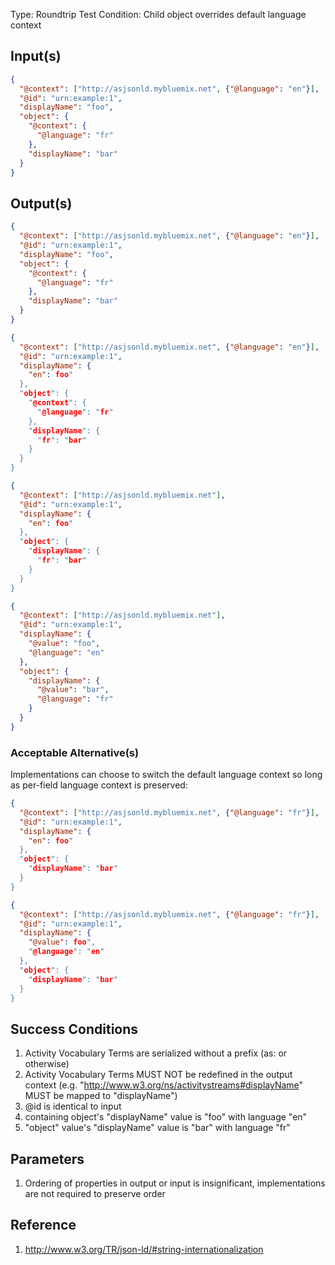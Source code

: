 Type:      Roundtrip Test
Condition: Child object overrides default language context

## Input(s)

```json
{
  "@context": ["http://asjsonld.mybluemix.net", {"@language": "en"}],
  "@id": "urn:example:1",
  "displayName": "foo",
  "object": {
    "@context": {
      "@language": "fr"
    },
    "displayName": "bar"
  }
}
```

## Output(s)

```json
{
  "@context": ["http://asjsonld.mybluemix.net", {"@language": "en"}],
  "@id": "urn:example:1",
  "displayName": "foo",
  "object": {
    "@context": {
      "@language": "fr"
    },
    "displayName": "bar"
  }
}
```

```json
{
  "@context": ["http://asjsonld.mybluemix.net", {"@language": "en"}],
  "@id": "urn:example:1",
  "displayName": {
    "en": foo"
  },
  "object": {
    "@context": {
      "@language": "fr"
    },
    "displayName": {
      "fr": "bar"
    }
  }
}
```

```json
{
  "@context": ["http://asjsonld.mybluemix.net"],
  "@id": "urn:example:1",
  "displayName": {
    "en": foo"
  },
  "object": {
    "displayName": {
      "fr": "bar"
    }
  }
}
```

```json
{
  "@context": ["http://asjsonld.mybluemix.net"],
  "@id": "urn:example:1",
  "displayName": {
    "@value": "foo",
    "@language": "en"
  },
  "object": {
    "displayName": {
      "@value": "bar",
      "@language": "fr"
    }
  }
}
```

### Acceptable Alternative(s)

Implementations can choose to switch the default language context so long as per-field language context is preserved:

```json
{
  "@context": ["http://asjsonld.mybluemix.net", {"@language": "fr"}],
  "@id": "urn:example:1",
  "displayName": {
    "en": foo"
  },
  "object": {
    "displayName": "bar"
  }
}
```

```json
{
  "@context": ["http://asjsonld.mybluemix.net", {"@language": "fr"}],
  "@id": "urn:example:1",
  "displayName": {
    "@value": foo",
    "@language": "en"
  },
  "object": {
    "displayName": "bar"
  }
}
```

## Success Conditions

1. Activity Vocabulary Terms are serialized without a prefix (as: or otherwise)
1. Activity Vocabulary Terms MUST NOT be redefined in the output context (e.g. "http://www.w3.org/ns/activitystreams#displayName" MUST be mapped to "displayName")
1. @id is identical to input
1. containing object's "displayName" value is "foo" with language "en"
1. "object" value's "displayName" value is "bar" with language "fr"

## Parameters

1. Ordering of properties in output or input is insignificant, implementations are not required to preserve order

## Reference

1. http://www.w3.org/TR/json-ld/#string-internationalization